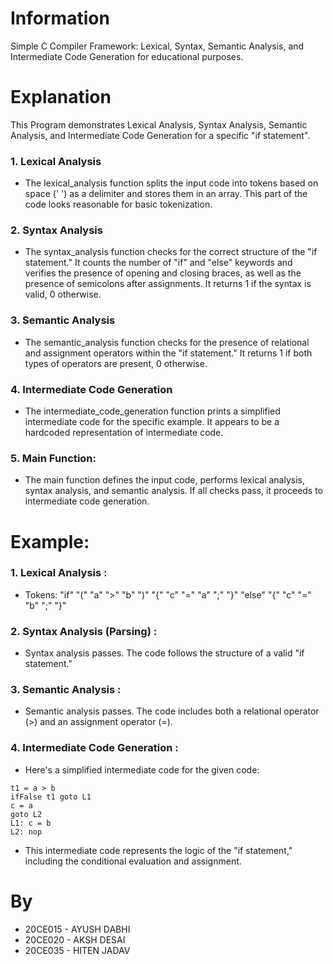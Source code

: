 # Information
Simple C Compiler Framework: Lexical, Syntax, Semantic Analysis, and Intermediate Code Generation for educational purposes.

# Explanation
This Program demonstrates Lexical Analysis, Syntax Analysis, Semantic Analysis, and Intermediate Code Generation for a specific "if statement". 

### 1. Lexical Analysis
- The lexical_analysis function splits the input code into tokens based on space (' ') as a delimiter and stores them in an array. This part of the code looks reasonable for basic tokenization.


### 2. Syntax Analysis
- The syntax_analysis function checks for the correct structure of the "if statement." It counts the number of "if" and "else" keywords and verifies the presence of opening and closing braces, as well as the presence of semicolons after assignments. It returns 1 if the syntax is valid, 0 otherwise.

### 3. Semantic Analysis
- The semantic_analysis function checks for the presence of relational and assignment operators within the "if statement." It returns 1 if both types of operators are present, 0 otherwise.


### 4. Intermediate Code Generation
- The intermediate_code_generation function prints a simplified intermediate code for the specific example. It appears to be a hardcoded representation of intermediate code.


### 5. Main Function: 
- The main function defines the input code, performs lexical analysis, syntax analysis, and semantic analysis. If all checks pass, it proceeds to intermediate code generation.


# Example: 
### 1. Lexical Analysis :
- Tokens:
"if"
"("
"a"
">"
"b"
")"
"{"
"c"
"="
"a"
";"
"}"
"else"
"{"
"c"
"="
"b"
";"
"}"

### 2. Syntax Analysis (Parsing) :
- Syntax analysis passes. The code follows the structure of a valid "if statement."

### 3. Semantic Analysis :
- Semantic analysis passes. The code includes both a relational operator (>) and an assignment operator (=).

### 4. Intermediate Code Generation :
- Here's a simplified intermediate code for the given code:

```
t1 = a > b
ifFalse t1 goto L1
c = a
goto L2
L1: c = b
L2: nop
```

- This intermediate code represents the logic of the "if statement," including the conditional evaluation and assignment.

# By
- 20CE015 - AYUSH DABHI
- 20CE020 - AKSH DESAI
- 20CE035 - HITEN JADAV